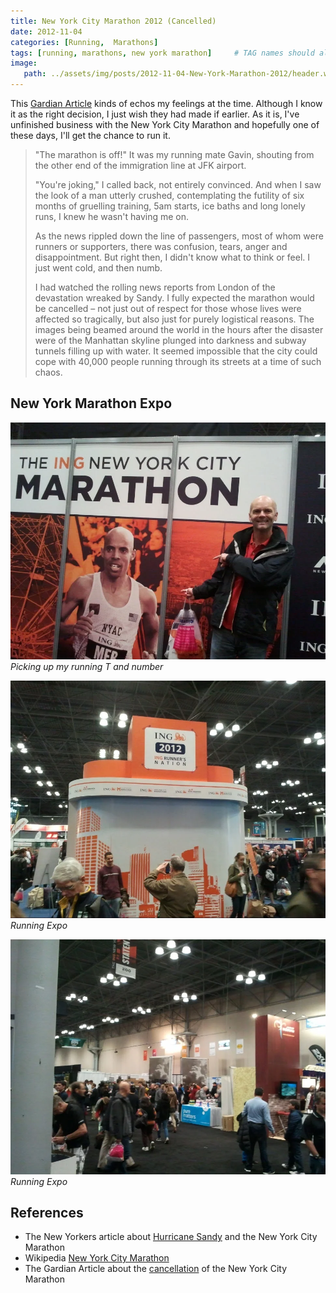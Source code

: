 ```yaml
---
title: New York City Marathon 2012 (Cancelled)
date: 2012-11-04
categories: [Running,  Marathons]
tags: [running, marathons, new york marathon]     # TAG names should always be lowercase
image:
   path: ../assets/img/posts/2012-11-04-New-York-Marathon-2012/header.webp
---
```


This [Gardian Article](https://www.theguardian.com/world/2012/nov/03/new-york-marathon-cancellation-decision) kinds of echos my feelings at the time. Although I know it as the right decision, I just wish they had made if earlier. As it is, I've unfinished business with the New York City Marathon and hopefully one of these days, I'll get the chance to run it.

> "The marathon is off!" It was my running mate Gavin, shouting from the other end of the immigration line at JFK airport.
>
> "You're joking," I called back, not entirely convinced. And when I saw the look of a man utterly crushed, contemplating the futility of six months of gruelling training, 5am starts, ice baths and long lonely runs, I knew he wasn't having me on.
>
> As the news rippled down the line of passengers, most of whom were runners or supporters, there was confusion, tears, anger and disappointment. But right then, I didn't know what to think or feel. I just went cold, and then numb.
>
> I had watched the rolling news reports from London of the devastation wreaked by Sandy. I fully expected the marathon would be cancelled – not just out of respect for those whose lives were affected so tragically, but also just for purely logistical reasons. The images being beamed around the world in the hours after the disaster were of the Manhattan skyline plunged into darkness and subway tunnels filling up with water. It seemed impossible that the city could cope with 40,000 people running through its streets at a time of such chaos.

## New York Marathon Expo

![Picking up my number](../assets/img/posts/2012-11-04-New-York-Marathon-2012/2012-11-02-16.34.16.webp)_Picking up my running T and number_

![Running Expo](../assets/img/posts/2012-11-04-New-York-Marathon-2012/2012-11-02-16.33.29.webp)
_Running Expo_

![Running Expo](../assets/img/posts/2012-11-04-New-York-Marathon-2012/2012-11-02-16.33.40.webp)
_Running Expo_

## References

* The New Yorkers article about [Hurricane Sandy](https://www.newyorker.com/news/news-desk/the-marathon-is-cancelledfinally) and the New York City Marathon
* Wikipedia [New York City Marathon](https://en.wikipedia.org/wiki/New_York_City_Marathon)
* The Gardian Article about the [cancellation](https://www.theguardian.com/world/2012/nov/03/new-york-marathon-cancellation-decision) of the New York City Marathon
